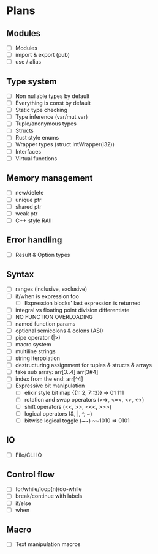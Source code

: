 # Plans

## Modules

- [ ] Modules
- [ ] import & export (pub)
- [ ] use / alias

## Type system

- [ ] Non nullable types by default
- [ ] Everything is const by default
- [ ] Static type checking
- [ ] Type inference (var/mut var)
- [ ] Tuple/anonymous types
- [ ] Structs
- [ ] Rust style enums
- [ ] Wrapper types (struct IntWrapper(i32))
- [ ] Interfaces
- [ ] Virtual functions

## Memory management

- [ ] new/delete
- [ ] unique ptr
- [ ] shared ptr
- [ ] weak ptr
- [ ] C++ style RAII

## Error handling

- [ ] Result & Option types

## Syntax

- [ ] ranges (inclusive, exclusive)
- [ ] if/when is expression too
  - [ ] Expression blocks' last expression is returned
- [ ] integral vs floating point division differentiate
- [ ] NO FUNCTION OVERLOADING
- [ ] named function params
- [ ] optional semicolons & colons (ASI)
- [ ] pipe operator (|>)
- [ ] macro system
- [ ] multiline strings
- [ ] string iterpolation
- [ ] destructuring assignment for tuples & structs & arrays
- [ ] take sub array: arr[3..4]  arr[3#4]
- [ ] index from the end: arr[^4]
- [ ] Expressive bit manipulation
  - [ ] elixir style bit map {{1::2, 7::3}}  => 01 111
  - [ ] rotation and swap operators (>=>, <=<, <>, <->)
  - [ ] shift operators (<<, >>, <<<, >>>)
  - [ ] logical operators (&, |, ^, ~)
  - [ ] bitwise logical toggle (~~) ~~1010 => 0101

## IO

- [ ] File/CLI IO

## Control flow

- [ ] for/while/loop(n)/do-while
- [ ] break/continue with labels
- [ ] if/else
- [ ] when

## Macro

- [ ] Text manipulation macros
